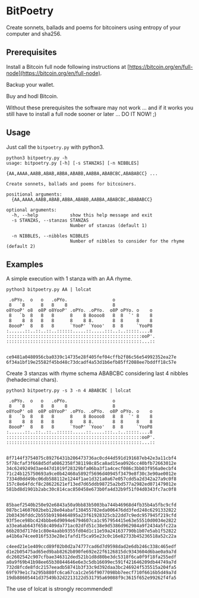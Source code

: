 # BitPoetry
Create sonnets, ballads and poems for bitcoiners using entropy of your computer
and sha256.

## Prerequisites
Install a Bitcoin full node following instructions at
[https://bitcoin.org/en/full-node](https://bitcoin.org/en/full-node).

Backup your wallet.

Buy and hodl Bitcoin.

Without these prerequisites the software may not work ... and if it works you
still have to install a full node sooner or later ... DO IT NOW! ;)

## Usage
Just call the `bitpoetry.py` with python3.

```
python3 bitpoetry.py -h
usage: bitpoetry.py [-h] [-s STANZAS] [-n NIBBLES]
                    {AA,AAAA,AABB,ABAB,ABBA,ABABB,AABBA,ABABCBC,ABABABCC} ...

Create sonnets, ballads and poems for bitcoiners.

positional arguments:
  {AA,AAAA,AABB,ABAB,ABBA,ABABB,AABBA,ABABCBC,ABABABCC}

optional arguments:
  -h, --help            show this help message and exit
  -s STANZAS, --stanzas STANZAS
                        Number of stanzas (default 1)

  -n NIBBLES, --nibbles NIBBLES
                        Number of nibbles to consider for the rhyme (default 2)
```



## Examples
A simple execution with 1 stanza with an AA rhyme.

```
python3 bitpoetry.py AA | lolcat

 .oPYo.  o   o   .oPYo.                 o
 8   `8      8   8    8                 8
o8YooP' o8  o8P o8YooP' .oPYo. .oPYo.  o8P oPYo. o    o
 8   `b  8   8   8      8    8 8oooo8   8  8  `' 8    8
 8    8  8   8   8      8    8 8.       8  8     8    8
 8oooP'  8   8   8      `YooP' `Yooo'   8  8     `YooP8
:......::..::..::..::::::.....::.....:::..:..:::::....8
:::::::::::::::::::::::::::::::::::::::::::::::::::ooP'.
:::::::::::::::::::::::::::::::::::::::::::::::::::...::


ce9481a0480956cba0339c14735e28f405fef04cffb2f86c56e54992352ea27e
6f34a1bf19e25582f45bd48c73dcadf4a53d1b6efb85ff2088ee7bddff18c57e
```

Create 3 stanzas with rhyme schema ABABCBC considering last 4 nibbles
(hehadecimal chars).

```
python3 bitpoetry.py -s 3 -n 4 ABABCBC | lolcat

 .oPYo.  o   o   .oPYo.                 o
 8   `8      8   8    8                 8
o8YooP' o8  o8P o8YooP' .oPYo. .oPYo.  o8P oPYo. o    o
 8   `b  8   8   8      8    8 8oooo8   8  8  `' 8    8
 8    8  8   8   8      8    8 8.       8  8     8    8
 8oooP'  8   8   8      `YooP' `Yooo'   8  8     `YooP8
:......::..::..::..::::::.....::.....:::..:..:::::....8
:::::::::::::::::::::::::::::::::::::::::::::::::::ooP'.
:::::::::::::::::::::::::::::::::::::::::::::::::::...::


8f7144f3754075c89276431b206473736ac0cd44d591d191687eb42e3a11cbf4
5f78cfaf3f668d5dfa0862358f381198c85ca8ad15ea0926cc40bfb72663012e
34c6249249d3ae447d1019f28329bfa06ba3f1a4cecf086c3bb03f956a0ecbf4
71c24b125750693a9ce0b42460a5892f5696d40945f3479e8f30c3e90ae0012e
7334d0dd49bc06db588112e1244f1ae1d321a0a67e057cdd5a2d342a27a9c0f8
157c8e64fdcf8c28622621ef13ed7d65ddb98725a2bd577a2982ed071479012e
581bd8d1901b2abc30c814cac850458e673b0fa4d32b9f51f04d0343fc7ac0f8


85baef2540b250e92e6843a50a9bb83b5003ba744b46968d4fb35b4a5fbc9cfd
087bc14607602beb128e04abaf138455782eda006476dd3fed248c6291332822
2b03436fddc2b555b9198464895a23f61928325cb22dd7c9edc957945f219cfd
93f5ece98bc424bbbe6d9094e6794607ca1c957954415e63e55510d0034e2822
a33ea6ab643f658c409da771ac02dfd51c38e9d5386d962984a9f2434a5fc22a
66b203d717de1c80e4aabb9355fd04d1c11e59a241637790b1b07e5ab1f52822
a41b6a74cee016f533e28e1fafd1f5ca95e23c0c16e82733b45236518a52c22a

c4eed21e1e409ccd89f02b0d2a74777cad6d7d9598dad2e6db246c338c465edf
d1e2b05475ad65ed9bab8262b890fe692e22f6126815dc9343604d6bae0a9a7d
dc2602542c907cfbae346312ded521b1d8d80be3dc5318f6ca0f9f18fa255edf
a0a9f69b41b98ee65b30844646e6e3c5db16699ec591f421646209db44749a7d
732d8fcde8fdc2157eeadb58741b3f33c9d392daa3bc246924f535515a204fa5
69f979e1c7a295b880fc6ca67ca1c2e56f9077098bb7eecf710f6616b5d49a7d
19db88605441d37549b32d2213122d531795a69088f9c3615f652e99262f4fa5
```

The use of lolcat is strongly recommended!
